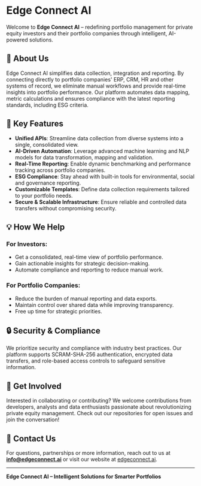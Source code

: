# Edge Connect AI

Welcome to **Edge Connect AI** – redefining portfolio management for private equity investors and their portfolio companies through intelligent, AI-powered solutions.

## 🚀 About Us

Edge Connect AI simplifies data collection, integration and reporting. By connecting directly to portfolio companies' ERP, CRM, HR and other systems of record, we eliminate manual workflows and provide real-time insights into portfolio performance. Our platform automates data mapping, metric calculations and ensures compliance with the latest reporting standards, including ESG criteria.

## 🌟 Key Features

- **Unified APIs**: Streamline data collection from diverse systems into a single, consolidated view.
- **AI-Driven Automation**: Leverage advanced machine learning and NLP models for data transformation, mapping and validation.
- **Real-Time Reporting**: Enable dynamic benchmarking and performance tracking across portfolio companies.
- **ESG Compliance**: Stay ahead with built-in tools for environmental, social and governance reporting.
- **Customizable Templates**: Define data collection requirements tailored to your portfolio needs.
- **Secure & Scalable Infrastructure**: Ensure reliable and controlled data transfers without compromising security.

## 💡 How We Help

### For Investors:
- Get a consolidated, real-time view of portfolio performance.
- Gain actionable insights for strategic decision-making.
- Automate compliance and reporting to reduce manual work.

### For Portfolio Companies:
- Reduce the burden of manual reporting and data exports.
- Maintain control over shared data while improving transparency.
- Free up time for strategic priorities.


## 🔒 Security & Compliance

We prioritize security and compliance with industry best practices. Our platform supports SCRAM-SHA-256 authentication, encrypted data transfers, and role-based access controls to safeguard sensitive information.

## 🤝 Get Involved

Interested in collaborating or contributing? We welcome contributions from developers, analysts and data enthusiasts passionate about revolutionizing private equity management. Check out our repositories for open issues and join the conversation!

## 📧 Contact Us

For questions, partnerships or more information, reach out to us at **[info@edgeconnect.ai](mailto:info@edgeconnect.ai)** or visit our website at [edgeconnect.ai](https://www.edgeconnect.ai).

---

**Edge Connect AI – Intelligent Solutions for Smarter Portfolios**
